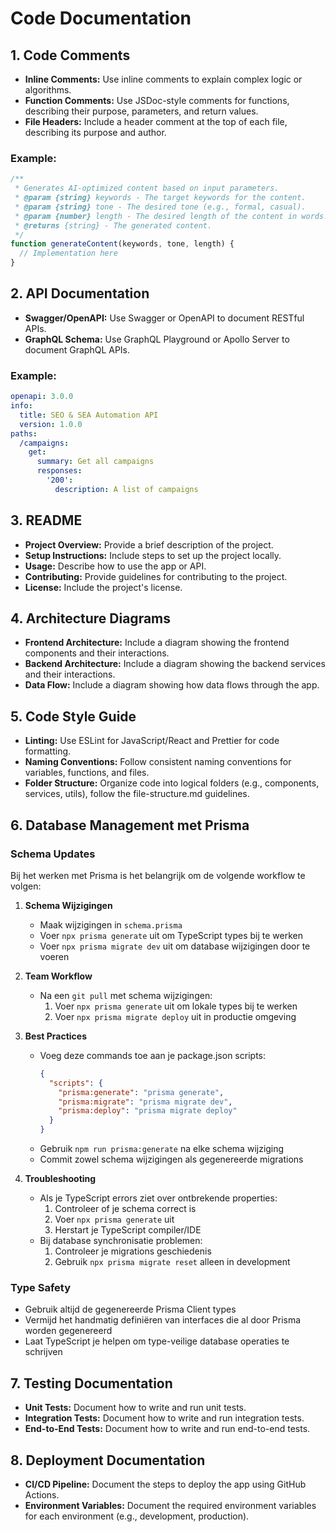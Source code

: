 # Code Documentation

## 1. Code Comments
- **Inline Comments:** Use inline comments to explain complex logic or algorithms.
- **Function Comments:** Use JSDoc-style comments for functions, describing their purpose, parameters, and return values.
- **File Headers:** Include a header comment at the top of each file, describing its purpose and author.

### Example:
```javascript
/**
 * Generates AI-optimized content based on input parameters.
 * @param {string} keywords - The target keywords for the content.
 * @param {string} tone - The desired tone (e.g., formal, casual).
 * @param {number} length - The desired length of the content in words.
 * @returns {string} - The generated content.
 */
function generateContent(keywords, tone, length) {
  // Implementation here
}
```

## 2. API Documentation
- **Swagger/OpenAPI:** Use Swagger or OpenAPI to document RESTful APIs.
- **GraphQL Schema:** Use GraphQL Playground or Apollo Server to document GraphQL APIs.

### Example:
```yaml
openapi: 3.0.0
info:
  title: SEO & SEA Automation API
  version: 1.0.0
paths:
  /campaigns:
    get:
      summary: Get all campaigns
      responses:
        '200':
          description: A list of campaigns
```

## 3. README
- **Project Overview:** Provide a brief description of the project.
- **Setup Instructions:** Include steps to set up the project locally.
- **Usage:** Describe how to use the app or API.
- **Contributing:** Provide guidelines for contributing to the project.
- **License:** Include the project's license.

## 4. Architecture Diagrams
- **Frontend Architecture:** Include a diagram showing the frontend components and their interactions.
- **Backend Architecture:** Include a diagram showing the backend services and their interactions.
- **Data Flow:** Include a diagram showing how data flows through the app.

## 5. Code Style Guide
- **Linting:** Use ESLint for JavaScript/React and Prettier for code formatting.
- **Naming Conventions:** Follow consistent naming conventions for variables, functions, and files.
- **Folder Structure:** Organize code into logical folders (e.g., components, services, utils), follow the file-structure.md guidelines.

## 6. Database Management met Prisma

### Schema Updates
Bij het werken met Prisma is het belangrijk om de volgende workflow te volgen:

1. **Schema Wijzigingen**
   - Maak wijzigingen in `schema.prisma`
   - Voer `npx prisma generate` uit om TypeScript types bij te werken
   - Voer `npx prisma migrate dev` uit om database wijzigingen door te voeren

2. **Team Workflow**
   - Na een `git pull` met schema wijzigingen:
     1. Voer `npx prisma generate` uit om lokale types bij te werken
     2. Voer `npx prisma migrate deploy` uit in productie omgeving

3. **Best Practices**
   - Voeg deze commands toe aan je package.json scripts:
     ```json
     {
       "scripts": {
         "prisma:generate": "prisma generate",
         "prisma:migrate": "prisma migrate dev",
         "prisma:deploy": "prisma migrate deploy"
       }
     }
     ```
   - Gebruik `npm run prisma:generate` na elke schema wijziging
   - Commit zowel schema wijzigingen als gegenereerde migrations

4. **Troubleshooting**
   - Als je TypeScript errors ziet over ontbrekende properties:
     1. Controleer of je schema correct is
     2. Voer `npx prisma generate` uit
     3. Herstart je TypeScript compiler/IDE
   - Bij database synchronisatie problemen:
     1. Controleer je migrations geschiedenis
     2. Gebruik `npx prisma migrate reset` alleen in development

### Type Safety
- Gebruik altijd de gegenereerde Prisma Client types
- Vermijd het handmatig definiëren van interfaces die al door Prisma worden gegenereerd
- Laat TypeScript je helpen om type-veilige database operaties te schrijven

## 7. Testing Documentation
- **Unit Tests:** Document how to write and run unit tests.
- **Integration Tests:** Document how to write and run integration tests.
- **End-to-End Tests:** Document how to write and run end-to-end tests.

## 8. Deployment Documentation
- **CI/CD Pipeline:** Document the steps to deploy the app using GitHub Actions.
- **Environment Variables:** Document the required environment variables for each environment (e.g., development, production).